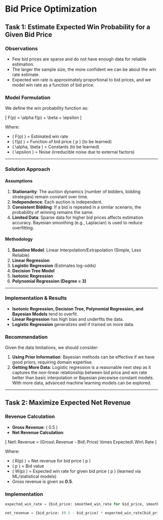 # Bid Price Optimization

## Task 1: Estimate Expected Win Probability for a Given Bid Price

### **Observations**
- Few bid prices are sparse and do not have enough data for reliable estimation.
- The larger the sample size, the more confident we can be about the win rate estimate.
- Expected win rate is approximately proportional to bid prices, and we model win rate as a function of bid price.

### **Model Formulation**
We define the win probability function as:

\[
F(p) = \alpha f(p) + \beta + \epsilon
\]

Where:
- \( F(p) \) = Estimated win rate
- \( f(p) \) = Function of bid price \( p \) (to be learned)
- \( \alpha, \beta \) = Constants (to be learned)
- \( \epsilon \) = Noise (irreducible noise due to external factors)

---

### **Solution Approach**

#### **Assumptions**
1. **Stationarity**: The auction dynamics (number of bidders, bidding strategies) remain constant over time.
2. **Independence**: Each auction is independent.
3. **Consistent Bidding**: If a bid is repeated in a similar scenario, the probability of winning remains the same.
4. **Limited Data**: Sparse data for higher bid prices affects estimation accuracy. Bayesian smoothing (e.g., Laplacian) is used to reduce overfitting.

#### **Methodology**
1. **Baseline Model**: Linear Interpolation/Extrapolation (Simple, Less Reliable)
2. **Linear Regression**
3. **Logistic Regression** (Estimates log-odds)
4. **Decision Tree Model**
5. **Isotonic Regression**
6. **Polynomial Regression (Degree = 3)**

---

### **Implementation & Results**
- **Isotonic Regression, Decision Tree, Polynomial Regression, and Bayesian Models** tend to overfit.
- **Linear Regression** has high bias and underfits the data.
- **Logistic Regression** generalizes well if trained on more data.

### **Recommendation**
Given the data limitations, we should consider:
1. **Using Prior Information**: Bayesian methods can be effective if we have good priors, requiring domain expertise.
2. **Getting More Data**: Logistic regression is a reasonable next step as it captures the non-linear relationship between bid price and win rate better than basic interpolation or Bayesian piecewise constant models. With more data, advanced machine learning models can be explored.

---

## Task 2: Maximize Expected Net Revenue

### **Revenue Calculation**
- **Gross Revenue**: \( 0.5 \)
- **Net Revenue Calculation**:

\[
Net\ Revenue = (Gross\ Revenue - Bid\ Price) \times Expected\ Win\ Rate
\]

Where:
- \( R(p) \) = Net revenue for bid price \( p \)
- \( p \) = Bid value
- \( W(p) \) = Expected win rate for given bid price \( p \) (learned via ML/statistical models)
- Gross revenue is given as **0.5**.

### **Implementation**
```python
expected_win_rate = {bid_price: smoothed_win_rate for bid_price, smoothed_win_rate in df[['bid_price','smoothed_win_rate']].values}

net_revenue = {bid_price: (0.5 - bid_price) * expected_win_rate[bid_price] for bid_price in df['bid_price'].values}
